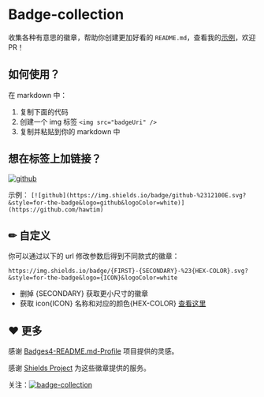 # Badge-collection

收集各种有意思的徽章，帮助你创建更加好看的 `README.md`，查看我的[示例](https://github.com/hawtim/hawtim)，欢迎 PR！

## 如何使用？

在 markdown 中：

1. 复制下面的代码
2. 创建一个 img 标签 ` <img src="badgeUri" /> `
3. 复制并粘贴到你的 markdown 中

## 想在标签上加链接？

[![github](https://img.shields.io/badge/github-%2312100E.svg?&style=for-the-badge&logo=github&logoColor=white)](https://github.com/hawtim)

示例：
`[![github](https://img.shields.io/badge/github-%2312100E.svg?&style=for-the-badge&logo=github&logoColor=white)](https://github.com/hawtim)`

<!-- {{ insert place }} -->

## ✏ 自定义

你可以通过以下的 url 修改参数后得到不同款式的徽章：

`https://img.shields.io/badge/{FIRST}-{SECONDARY}-%23{HEX-COLOR}.svg?&style=for-the-badge&logo={ICON}&logoColor=white`

- 删掉 {SECONDARY} 获取更小尺寸的徽章
- 获取 icon{ICON} 名称和对应的颜色{HEX-COLOR} [查看这里](https://simpleicons.org/)

## ❤ 更多

感谢 [Badges4-README.md-Profile](https://github.com/alexandresanlim/Badges4-README.md-Profile) 项目提供的灵感。

感谢 [Shields Project](https://github.com/badges/shields) 为这些徽章提供的服务。

关注：[![badge-collection](https://img.shields.io/github/followers/hawtim?label=GitHub&style=social)](https://github.com/hawtim)